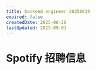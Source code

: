 ```yaml
---
title: backend engineer 20250619
expired: false
createdDate: 2025-06-20
lastUpdated: 2025-09-03
---
```


# Spotify 招聘信息

<JobPostingTable job-posting-json-path="spotify/data/backend-engineer-20250619.json" />
